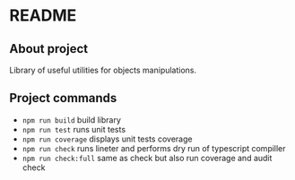 README
======

About project
-------------

Library of useful utilities for objects manipulations.

Project commands
----------------

* `npm run build` build library
* `npm run test` runs unit tests
* `npm run coverage` displays unit tests coverage
* `npm run check` runs lineter and performs dry run of typescript compiller
* `npm run check:full` same as check but also run coverage and audit check
